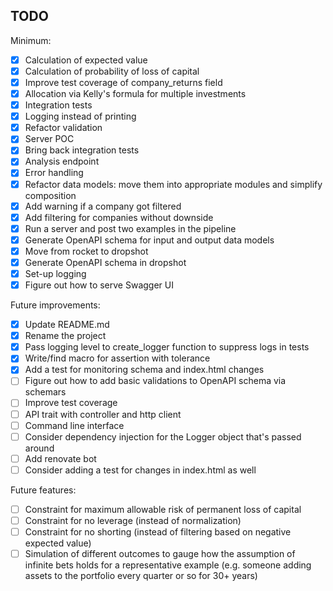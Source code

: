 ## TODO

Minimum:
- [x] Calculation of expected value
- [x] Calculation of probability of loss of capital
- [x] Improve test coverage of company_returns field
- [x] Allocation via Kelly's formula for multiple investments
- [x] Integration tests
- [x] Logging instead of printing
- [x] Refactor validation
- [x] Server POC
- [x] Bring back integration tests
- [x] Analysis endpoint
- [x] Error handling
- [x] Refactor data models: move them into appropriate modules and simplify composition
- [x] Add warning if a company got filtered
- [x] Add filtering for companies without downside
- [x] Run a server and post two examples in the pipeline
- [x] Generate OpenAPI schema for input and output data models
- [x] Move from rocket to dropshot
- [x] Generate OpenAPI schema in dropshot
- [x] Set-up logging
- [x] Figure out how to serve Swagger UI

Future improvements:
- [x] Update README.md
- [x] Rename the project
- [x] Pass logging level to create_logger function to suppress logs in tests
- [x] Write/find macro for assertion with tolerance
- [x] Add a test for monitoring schema and index.html changes
- [ ] Figure out how to add basic validations to OpenAPI schema via schemars
- [ ] Improve test coverage
- [ ] API trait with controller and http client
- [ ] Command line interface
- [ ] Consider dependency injection for the Logger object that's passed around
- [ ] Add renovate bot
- [ ] Consider adding a test for changes in index.html as well

Future features:
- [ ] Constraint for maximum allowable risk of permanent loss of capital
- [ ] Constraint for no leverage (instead of normalization)
- [ ] Constraint for no shorting (instead of filtering based on negative expected value)
- [ ] Simulation of different outcomes to gauge how the assumption of infinite bets holds for a representative example
      (e.g. someone adding assets to the portfolio every quarter or so for 30+ years) 
